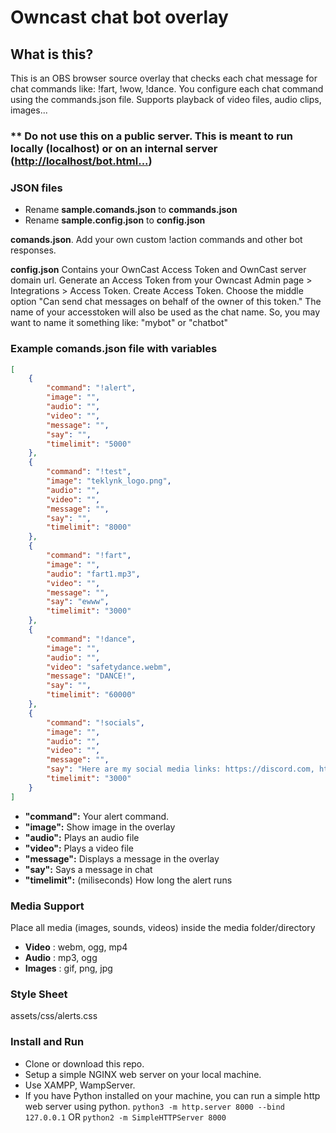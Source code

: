 # Owncast chat bot overlay



## What is this?

This is an OBS browser source overlay that checks each chat message for chat commands like: !fart, !wow, !dance. You configure each chat command using the commands.json file. Supports playback of video files, audio clips, images...

### ** Do not use this on a public server. This is meant to run locally (localhost) or on an internal server ([http://localhost/bot.html...](http://localhost/bot.html...))

### JSON files

- Rename **sample.comands.json** to **commands.json**
- Rename **sample.config.json** to **config.json**

**comands.json**. Add your own custom !action commands and other bot responses.

**config.json** Contains your OwnCast Access Token and OwnCast server domain url.
Generate an Access Token from your Owncast Admin page > Integrations > Access Token. Create Access Token. Choose the middle option "Can send chat messages on behalf of the owner of this token." The name of your accesstoken will also be used as the chat name. So, you may want to name it something like: "mybot" or "chatbot"
### Example comands.json file with variables
```json
[
    {
        "command": "!alert",
        "image": "",
        "audio": "",
        "video": "",
        "message": "",
        "say": "",
        "timelimit": "5000"
    },
    {
        "command": "!test",
        "image": "teklynk_logo.png",
        "audio": "",
        "video": "",
        "message": "",
        "say": "",
        "timelimit": "8000"
    },
    {
        "command": "!fart",
        "image": "",
        "audio": "fart1.mp3",
        "video": "",
        "message": "",
        "say": "ewww",
        "timelimit": "3000"
    },
    {
        "command": "!dance",
        "image": "",
        "audio": "",
        "video": "safetydance.webm",
        "message": "DANCE!",
        "say": "",
        "timelimit": "60000"
    },
    {
        "command": "!socials",
        "image": "",
        "audio": "",
        "video": "",
        "message": "",
        "say": "Here are my social media links: https://discord.com, https://mastodon.social",
        "timelimit": "3000"
    }
]
```

- **"command":** Your alert command.
- **"image":** Show image in the overlay
- **"audio":** Plays an audio file
- **"video":** Plays a video file
- **"message":** Displays a message in the overlay
- **"say":** Says a message in chat
- **"timelimit":** (miliseconds) How long the alert runs

### Media Support
Place all media (images, sounds, videos) inside the media folder/directory

- **Video** : webm, ogg, mp4
- **Audio** : mp3, ogg
- **Images** : gif, png, jpg

### Style Sheet

assets/css/alerts.css

### Install and Run

- Clone or download this repo.
- Setup a simple NGINX web server on your local machine.
- Use XAMPP, WampServer.
- If you have Python installed on your machine, you can run a simple http web server using python. `python3 -m http.server 8000 --bind 127.0.0.1` OR `python2 -m SimpleHTTPServer 8000`